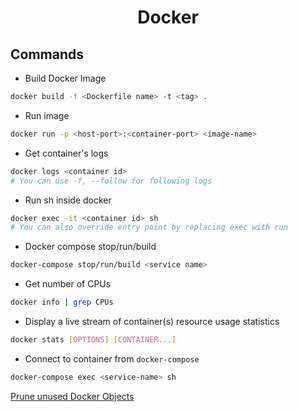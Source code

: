 <h1 align="center">Docker</h1>

## Commands

- Build Docker Image

```bash
docker build -f <Dockerfile name> -t <tag> .
```

- Run image

```bash
docker run -p <host-port>:<container-port> <image-name>
```

- Get container's logs

```bash
docker logs <container id>
# You can use -f, --follow for following logs
```

- Run sh inside docker

```bash
docker exec -it <container id> sh
# You can also override entry point by replacing exec with run
```

- Docker compose stop/run/build

```bash
docker-compose stop/run/build <service name>
```

- Get number of CPUs

```bash
docker info | grep CPUs
```

- Display a live stream of container(s) resource usage statistics
```bash 
docker stats [OPTIONS] [CONTAINER...]
```

- Connect to container from `docker-compose`

```bash
docker-compose exec <service-name> sh
```

[Prune unused Docker Objects](https://docs.docker.com/config/pruning/)